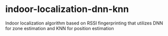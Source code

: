 # indoor-localization-dnn-knn
Indoor localization algorithm based on RSSI fingerprinting that utilizes DNN for zone estimation and KNN for position estimation
